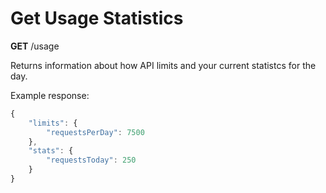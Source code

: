 # Get Usage Statistics
**GET** /usage

Returns information about how API limits and your current statistcs for the day.

Example response:
```js
{
	"limits": {
		"requestsPerDay": 7500
	},
	"stats": {
		"requestsToday": 250
	}
}
```